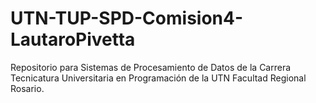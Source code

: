 # UTN-TUP-SPD-Comision4-LautaroPivetta
Repositorio para Sistemas de Procesamiento de Datos de la Carrera Tecnicatura Universitaria en Programación de la UTN Facultad Regional Rosario.
